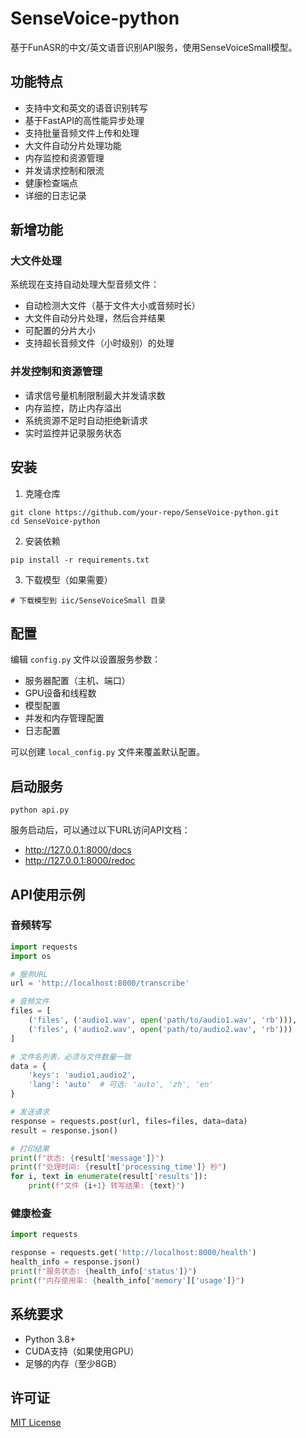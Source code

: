 # SenseVoice-python

基于FunASR的中文/英文语音识别API服务，使用SenseVoiceSmall模型。

## 功能特点

- 支持中文和英文的语音识别转写
- 基于FastAPI的高性能异步处理
- 支持批量音频文件上传和处理
- 大文件自动分片处理功能
- 内存监控和资源管理
- 并发请求控制和限流
- 健康检查端点
- 详细的日志记录

## 新增功能

### 大文件处理

系统现在支持自动处理大型音频文件：
- 自动检测大文件（基于文件大小或音频时长）
- 大文件自动分片处理，然后合并结果
- 可配置的分片大小
- 支持超长音频文件（小时级别）的处理

### 并发控制和资源管理

- 请求信号量机制限制最大并发请求数
- 内存监控，防止内存溢出
- 系统资源不足时自动拒绝新请求
- 实时监控并记录服务状态

## 安装

1. 克隆仓库
```
git clone https://github.com/your-repo/SenseVoice-python.git
cd SenseVoice-python
```

2. 安装依赖
```
pip install -r requirements.txt
```

3. 下载模型（如果需要）
```
# 下载模型到 iic/SenseVoiceSmall 目录
```

## 配置

编辑 `config.py` 文件以设置服务参数：
- 服务器配置（主机、端口）
- GPU设备和线程数
- 模型配置
- 并发和内存管理配置
- 日志配置

可以创建 `local_config.py` 文件来覆盖默认配置。

## 启动服务

```
python api.py
```

服务启动后，可以通过以下URL访问API文档：
- http://127.0.0.1:8000/docs
- http://127.0.0.1:8000/redoc

## API使用示例

### 音频转写

```python
import requests
import os

# 服务URL
url = 'http://localhost:8000/transcribe'

# 音频文件
files = [
    ('files', ('audio1.wav', open('path/to/audio1.wav', 'rb'))),
    ('files', ('audio2.wav', open('path/to/audio2.wav', 'rb')))
]

# 文件名列表，必须与文件数量一致
data = {
    'keys': 'audio1,audio2',
    'lang': 'auto'  # 可选: 'auto', 'zh', 'en'
}

# 发送请求
response = requests.post(url, files=files, data=data)
result = response.json()

# 打印结果
print(f"状态: {result['message']}")
print(f"处理时间: {result['processing_time']} 秒")
for i, text in enumerate(result['results']):
    print(f"文件 {i+1} 转写结果: {text}")
```

### 健康检查

```python
import requests

response = requests.get('http://localhost:8000/health')
health_info = response.json()
print(f"服务状态: {health_info['status']}")
print(f"内存使用率: {health_info['memory']['usage']}")
```

## 系统要求

- Python 3.8+
- CUDA支持（如果使用GPU）
- 足够的内存（至少8GB）

## 许可证

[MIT License](LICENSE) 